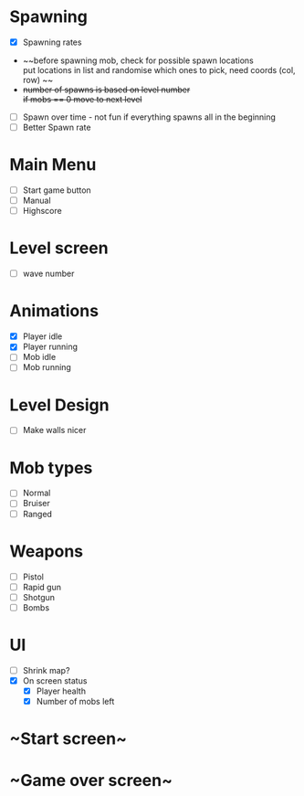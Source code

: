 # Spawning
- [x] Spawning rates
- ~~before spawning mob, check for possible spawn locations \
put locations in list and randomise which ones to pick, need coords (col, row) ~~
- ~~number of spawns is based on level number \
if mobs == 0 move to next level~~
- [ ] Spawn over time - not fun if everything spawns all in the beginning
- [ ] Better Spawn rate

# Main Menu
  - [ ] Start game button
  - [ ] Manual
  - [ ] Highscore

# Level screen
- [ ] wave number


# Animations
  - [x] Player idle
  - [x] Player running
  - [ ] Mob idle
  - [ ] Mob running

# Level Design
  - [ ] Make walls nicer


# Mob types
  - [ ] Normal
  - [ ] Bruiser
  - [ ] Ranged

# Weapons
  - [ ] Pistol
  - [ ] Rapid gun
  - [ ] Shotgun
  - [ ] Bombs

# UI
  - [ ] Shrink map?
  - [x] On screen status
    - [x] Player health
    - [x] Number of mobs left

# ~Start screen~

# ~Game over screen~
